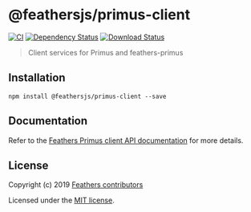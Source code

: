 # @feathersjs/primus-client

[![CI](https://github.com/feathersjs/feathers/workflows/Node.js%20CI/badge.svg)](https://github.com/feathersjs/feathers/actions?query=workflow%3A%22Node.js+CI%22)
[![Dependency Status](https://img.shields.io/david/feathersjs/feathers.svg?style=flat-square&path=packages/primus-client)](https://david-dm.org/feathersjs/feathers?path=packages/primus-client)
[![Download Status](https://img.shields.io/npm/dm/@feathersjs/primus-client.svg?style=flat-square)](https://www.npmjs.com/package/@feathersjs/primus-client)

> Client services for Primus and feathers-primus

## Installation

```
npm install @feathersjs/primus-client --save
```

## Documentation

Refer to the [Feathers Primus client API documentation](https://docs.feathersjs.com/api/client/primus.html) for more details.

## License

Copyright (c) 2019 [Feathers contributors](https://github.com/feathersjs/client/graphs/contributors)

Licensed under the [MIT license](LICENSE).
